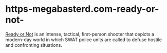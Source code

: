 # https-megabasterd.com-ready-or-not-
[Ready or Not](https://megabasterd.com/ready-or-not/) is an intense, tactical, first-person shooter that depicts a modern-day world in which SWAT police units are called to defuse hostile and confronting situations.

